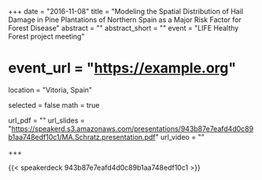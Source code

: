 +++
date = "2016-11-08"
title = "Modeling the Spatial Distribution of Hail Damage in Pine Plantations of Northern Spain as a Major Risk Factor for Forest Disease"
abstract = ""
abstract_short = ""
event = "LIFE Healthy Forest project meeting"
# event_url = "https://example.org"
location = "Vitoria, Spain"

selected = false
math = true

url_pdf = ""
url_slides = "https://speakerd.s3.amazonaws.com/presentations/943b87e7eafd4d0c89b1aa748edf10c1/MA.Schratz.presentation.pdf"
url_video = ""

+++

{{< speakerdeck 943b87e7eafd4d0c89b1aa748edf10c1 >}}
